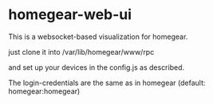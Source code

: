 # homegear-web-ui


This is a websocket-based visualization for homegear.

just clone it into /var/lib/homegear/www/rpc

and set up your devices in the config.js as described.


The login-credentials are the same as in homegear (default: homegear:homegear)
